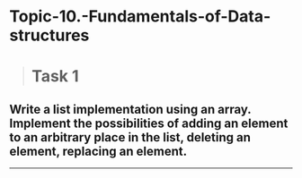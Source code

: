 # Topic-10.-Fundamentals-of-Data-structures
># Task 1

## Write a list implementation using an array. Implement the possibilities of adding an element to an arbitrary place in the list, deleting an element, replacing an element.
___
